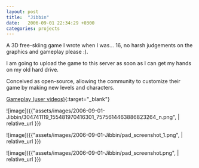 ```yaml
---
layout: post
title:  "Jibbin"
date:   2006-09-01 22:34:29 +0300
categories: projects
---
```

A 3D free-skiing game I wrote when I was… 16, no harsh judgements on the graphics and gameplay please :).

I am going to upload the game to this server as soon as I can get my hands on my old hard drive.

Conceived as open-source, allowing the community to customize their game by making new levels and characters.

[Gameplay (user videos)](https://www.youtube.com/results?search_query=Jibbin+game){:target="_blank"}

![image]({{"assets/images/2006-09-01-Jibbin/304741119_155481970416301_7575614463886823264_n.png",  | relative_url }})

![image]({{"assets/images/2006-09-01-Jibbin/pad_screenshot_1.png",  | relative_url }})

![image]({{"assets/images/2006-09-01-Jibbin/pad_screenshot.png",  | relative_url }})
